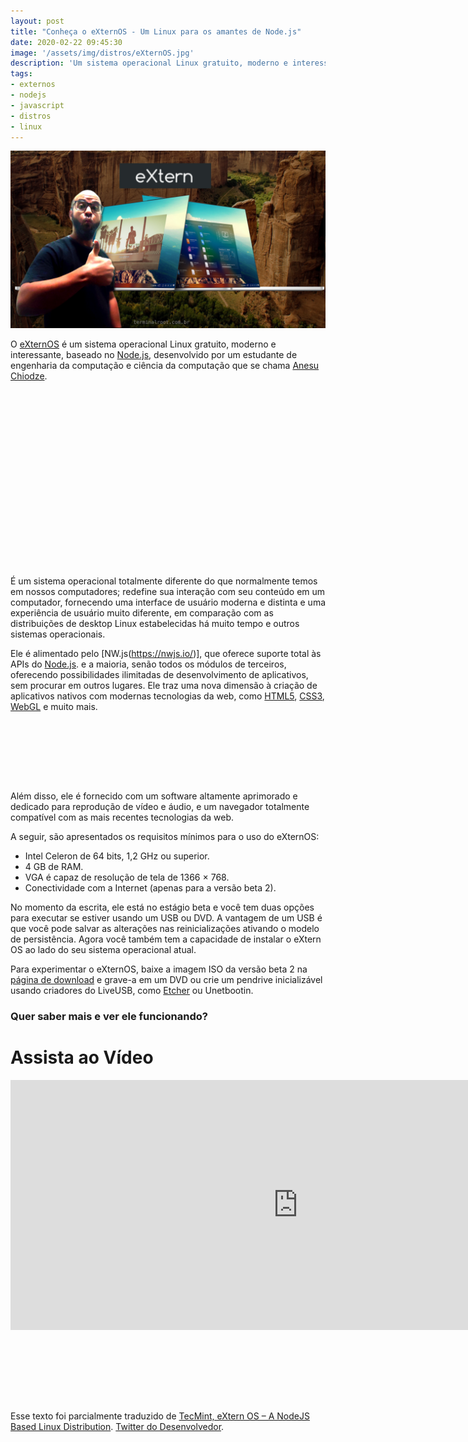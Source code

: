 ```yaml
---
layout: post
title: "Conheça o eXternOS - Um Linux para os amantes de Node.js"
date: 2020-02-22 09:45:30
image: '/assets/img/distros/eXternOS.jpg'
description: 'Um sistema operacional Linux gratuito, moderno e interessante, baseado no Node.js'
tags:
- externos
- nodejs
- javascript
- distros
- linux
---
```


![Conheça o eXternOS - Um Linux para os amantes de Node.js](/assets/img/distros/eXternOS.jpg "Conheça o eXternOS - Um Linux para os amantes de Node.js")

O [eXternOS](https://externos.io/) é um sistema operacional Linux gratuito, moderno e interessante, baseado no [Node.js](https://terminalroot.com.br/2019/11/como-instalar-nodejs-no-linux-e-primeiros-passos.html), desenvolvido por um estudante de engenharia da computação e ciência da computação que se chama [Anesu Chiodze](https://www.instagram.com/anesu.chiodze/).

<!-- QUADRADO -->
<script async src="//pagead2.googlesyndication.com/pagead/js/adsbygoogle.js"></script>
<ins class="adsbygoogle"
style="display:inline-block;width:336px;height:280px"
data-ad-client="ca-pub-2838251107855362"
data-ad-slot="5351066970"></ins>
<script>
(adsbygoogle = window.adsbygoogle || []).push({});
</script>

É um sistema operacional totalmente diferente do que normalmente temos em nossos computadores; redefine sua interação com seu conteúdo em um computador, fornecendo uma interface de usuário moderna e distinta e uma experiência de usuário muito diferente, em comparação com as distribuições de desktop Linux estabelecidas há muito tempo e outros sistemas operacionais.

Ele é alimentado pelo [NW.js(https://nwjs.io/)], que oferece suporte total às APIs do [Node.js](https://nodejs.org/). e a maioria, senão todos os módulos de terceiros, oferecendo possibilidades ilimitadas de desenvolvimento de aplicativos, sem procurar em outros lugares. Ele traz uma nova dimensão à criação de aplicativos nativos com modernas tecnologias da web, como [HTML5](https://terminalroot.com.br/2020/01/desenvolvimento-web.html), [CSS3](https://terminalroot.com.br/css), [WebGL](https://get.webgl.org/) e muito mais.

<!-- MINI ANÚNCIO -->
<script async src="//pagead2.googlesyndication.com/pagead/js/adsbygoogle.js"></script>
<!-- Games Root -->
<ins class="adsbygoogle"
style="display:inline-block;width:730px;height:95px"
data-ad-client="ca-pub-2838251107855362"
data-ad-slot="5351066970"></ins>
<script>
(adsbygoogle = window.adsbygoogle || []).push({});
</script>

Além disso, ele é fornecido com um software altamente aprimorado e dedicado para reprodução de vídeo e áudio, e um navegador totalmente compatível com as mais recentes tecnologias da web.

A seguir, são apresentados os requisitos mínimos para o uso do eXternOS:

- Intel Celeron de 64 bits, 1,2 GHz ou superior.
- 4 GB de RAM.
- VGA é capaz de resolução de tela de 1366 × 768.
- Conectividade com a Internet (apenas para a versão beta 2).

No momento da escrita, ele está no estágio beta e você tem duas opções para executar se estiver usando um USB ou DVD. A vantagem de um USB é que você pode salvar as alterações nas reinicializações ativando o modelo de persistência. Agora você também tem a capacidade de instalar o eXtern OS ao lado do seu sistema operacional atual.

Para experimentar o eXternOS, baixe a imagem ISO da versão beta 2 na [página de download](https://externos.io/download) e grave-a em um DVD ou crie um pendrive inicializável usando criadores do LiveUSB, como [Etcher](https://terminalroot.com.br/2019/07/a-maneira-mais-facil-de-gravar-um-iso-no-pendrive-disco-usb.html) ou Unetbootin.

### Quer saber mais e ver ele funcionando?
# Assista ao Vídeo

<iframe width="920" height="400" src="https://www.youtube.com/embed/bZ3EJ86EXEQ" frameborder="0" allow="accelerometer; autoplay; encrypted-media; gyroscope; picture-in-picture" allowfullscreen></iframe>

<!-- MINI ANÚNCIO -->
<script async src="//pagead2.googlesyndication.com/pagead/js/adsbygoogle.js"></script>
<!-- Games Root -->
<ins class="adsbygoogle"
style="display:inline-block;width:730px;height:95px"
data-ad-client="ca-pub-2838251107855362"
data-ad-slot="5351066970"></ins>
<script>
(adsbygoogle = window.adsbygoogle || []).push({});
</script>

<!-- RETANGULO LARGO 2 -->
<script async src="//pagead2.googlesyndication.com/pagead/js/adsbygoogle.js"></script>
<ins class="adsbygoogle"
style="display:block; text-align:center;"
data-ad-layout="in-article"
data-ad-format="fluid"
data-ad-client="ca-pub-2838251107855362"
data-ad-slot="8549252987"></ins>
<script>
(adsbygoogle = window.adsbygoogle || []).push({});
</script>

Esse texto foi parcialmente traduzido de [TecMint, eXtern OS – A NodeJS Based Linux Distribution](https://www.tecmint.com/externos-nodejs-based-linux-distribution/). [Twitter do Desenvolvedor](https://twitter.com/anesuchiodze).
